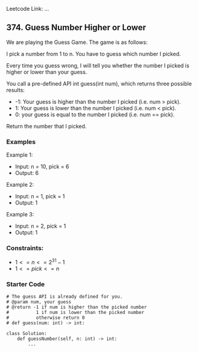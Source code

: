 Leetcode Link: ...

## 374. Guess Number Higher or Lower

We are playing the Guess Game. The game is as follows:

I pick a number from 1 to n. You have to guess which number I picked.

Every time you guess wrong, I will tell you whether the number I picked is higher or lower than your guess.

You call a pre-defined API int guess(int num), which returns three possible results:

- -1: Your guess is higher than the number I picked (i.e. num > pick).
- 1: Your guess is lower than the number I picked (i.e. num < pick).
- 0: your guess is equal to the number I picked (i.e. num == pick).

Return the number that I picked.

### Examples 

Example 1:
- Input: n = 10, pick = 6
- Output: 6

Example 2:
- Input: n = 1, pick = 1
- Output: 1

Example 3:
- Input: n = 2, pick = 1
- Output: 1

### Constraints:

- $1 <= n <= 2^{31} - 1$
- $1 <= pick <= n$

### Starter Code
```
# The guess API is already defined for you.
# @param num, your guess
# @return -1 if num is higher than the picked number
#          1 if num is lower than the picked number
#          otherwise return 0
# def guess(num: int) -> int:

class Solution:
    def guessNumber(self, n: int) -> int:
        ...
```